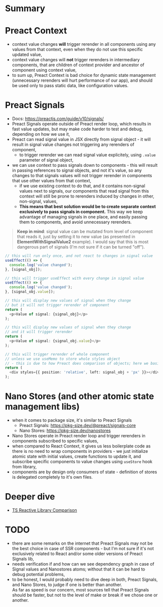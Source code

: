 # Summary

# Preact Context
- context value changes **will** trigger rerender in all components using any values from that context, even when they do not use this specific updated value,
- context value changes will **not** trigger rerenders in intermediary components, that are children of context provider and ancestor of component using context value, 
- to sum up, Preact Context is bad choice for dynamic state management (unnecessary rerenders will hurt performance of our app), and should be used only to pass static data, like configuration values.

# Preact Signals
- Docs: https://preactjs.com/guide/v10/signals/
- Preact Signals operate outside of Preact render loop, which results in fast value updates, but may make code harder to test and debug, depending on how we use it, 
- Preact can read signal value in JSX directly from signal object - it will result in signal value changes not triggering any rerenders of component,
  - to trigger rerender we can read signal value explicitely, using `.value` parameter of signal object,
- we can use context to pass signals down to components - this will result in passing references to signal objects, and not it's value, so any changes to that signals values will not trigger rerender in components that use other values from that context,
  - if we use existing context to do that, and it contains non-signal values next to signals, our components that read signal from this context will still be prone to rerenders induced by changes in other, non-signal, values,
  - **This means that best solution would be to create separate context exclusively to pass signals in component.** This way we keep advantage of managing signals in one place, and easily passing them to components, and avoid unnecessary rerenders.

> **Keep in mind**: signal value can be mutated from level of component that reads it, just by setting it to new value (as presented in **ElementWithSignalValue2** example). I would say that this is most dangerous part of signals (I'm not sure if it can be turned "off").

```typescript
// this will run only once, and not react to changes in signal value
useEffect(() => {
  console.log('value changed');
}, [signal_obj]);

// this will trigger useEffect with every change in signal value
useEffect(() => {
  console.log('value changed');
}, [signal_obj.value]);

// this will display new values of signal when they change
// but it will not trigger rerender of component
return (
  <p>Value of signal: {signal_obj}</p>
);

// this will display new values of signal when they change
// and it will trigger rerender
return (
  <p>Value of signal: {signal_obj.value}</p>
);

// this will trigger rerender of whole component
// unless we use useMemo to store whole styles object
// - this is due to how Preact does comparison of objects; here we basically create new object every time signal value has changed
return (
  <div styles={{ position: 'relative', left: signal_obj + 'px' }}></div>
);
```

# Nano Stores (and other atomic state management libs)
- when it comes to package size, it's similar to Preact Signals
  - Preact Signals: https://pkg-size.dev/@preact/signals-core
  - Nano Stores: https://pkg-size.dev/nanostores
- Nano Stores operate in Preact render loop and trigger rerenders in components subscribed to specific values,
- when compared to React Context, it gives us less boilerplate code as there is no need to wrap components in providers - we just initialize atomic state with initial values, create functions to update it, and subscribe specific components to value changes using `useStore` hook from library,
- components are by design only consumers of state - definition of stores is delegated completely to it's own files.

# Deeper dive
- [TS Reactive Library Comparison](https://github.com/transitive-bullshit/ts-reactive-comparison?tab=readme-ov-file#ts-reactive-library-comparison-)

# TODO
- there are some remarks on the internet that Preact Signals may not be the best choice in case of SSR components - but I'm not sure if it's not exclusively related to React and/or some older versions of Preact Signals lib,
- needs verification if and how can we see dependency graph in case of Signal values and Nanostores atoms; without that it can be hard to debug potential problems,
- to be honest, I would probably need to dive deep in both, Preact Signals, and Nano Stores, to judge if one is better than another.<br>As far as speed is our concern, most sources tell that Preact Signals should be faster, but not to the level of make or break if we chose one or another.
